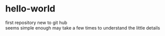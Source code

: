 # hello-world
first repository
  new to git hub  
  seems simple enough 
  may take a few times to understand the little details
